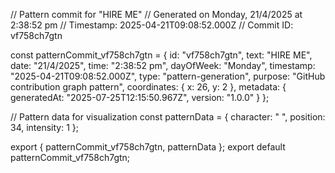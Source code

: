 // Pattern commit for "HIRE ME"
// Generated on Monday, 21/4/2025 at 2:38:52 pm
// Timestamp: 2025-04-21T09:08:52.000Z
// Commit ID: vf758ch7gtn

const patternCommit_vf758ch7gtn = {
  id: "vf758ch7gtn",
  text: "HIRE ME",
  date: "21/4/2025",
  time: "2:38:52 pm",
  dayOfWeek: "Monday",
  timestamp: "2025-04-21T09:08:52.000Z",
  type: "pattern-generation",
  purpose: "GitHub contribution graph pattern",
  coordinates: {
    x: 26,
    y: 2
  },
  metadata: {
    generatedAt: "2025-07-25T12:15:50.967Z",
    version: "1.0.0"
  }
};

// Pattern data for visualization
const patternData = {
  character: " ",
  position: 34,
  intensity: 1
};

export { patternCommit_vf758ch7gtn, patternData };
export default patternCommit_vf758ch7gtn;
